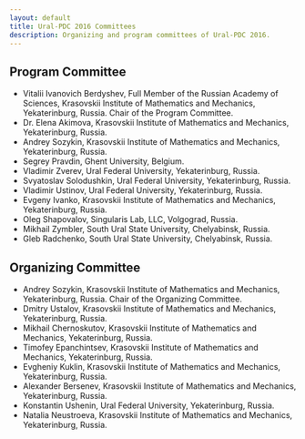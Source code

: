 ```yaml
---
layout: default
title: Ural-PDC 2016 Committees
description: Organizing and program committees of Ural-PDC 2016.
---
```


## Program Committee

* Vitalii Ivanovich Berdyshev, Full Member of the Russian Academy of Sciences, Krasovskii Institute of Mathematics and Mechanics, Yekaterinburg, Russia. Chair of the Program Committee.
* Dr. Elena Akimova, Krasovskii Institute of Mathematics and Mechanics, Yekaterinburg, Russia.
* Andrey Sozykin, Krasovskii Institute of Mathematics and Mechanics, Yekaterinburg, Russia.
* Segrey Pravdin, Ghent University, Belgium.
* Vladimir Zverev, Ural Federal University, Yekaterinburg, Russia.
* Svyatoslav Solodushkin, Ural Federal University, Yekaterinburg, Russia.
* Vladimir Ustinov, Ural Federal University, Yekaterinburg, Russia.
* Evgeny Ivanko, Krasovskii Institute of Mathematics and Mechanics, Yekaterinburg, Russia.
* Oleg Shapovalov, Singularis Lab, LLC, Volgograd, Russia.
* Mikhail Zymbler, South Ural State University, Chelyabinsk, Russia.
* Gleb Radchenko, South Ural State University, Chelyabinsk, Russia.

## Organizing Committee

* Andrey Sozykin, Krasovskii Institute of Mathematics and Mechanics, Yekaterinburg, Russia. Chair of the Organizing Committee.
* Dmitry Ustalov, Krasovskii Institute of Mathematics and Mechanics, Yekaterinburg, Russia.
* Mikhail Chernoskutov, Krasovskii Institute of Mathematics and Mechanics, Yekaterinburg, Russia.
* Timofey Epanchintsev, Krasovskii Institute of Mathematics and Mechanics, Yekaterinburg, Russia.
* Evgheniy Kuklin, Krasovskii Institute of Mathematics and Mechanics, Yekaterinburg, Russia.
* Alexander Bersenev, Krasovskii Institute of Mathematics and Mechanics, Yekaterinburg, Russia.
* Konstantin Ushenin, Ural Federal University, Yekaterinburg, Russia.
* Natalia Neustroeva, Krasovskii Institute of Mathematics and Mechanics, Yekaterinburg, Russia.
